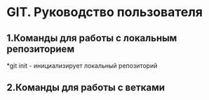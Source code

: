 # GIT. Руководство пользователя
## 1.Команды для работы с локальным репозиторием
*git init - инициализирует локальный репозиторий
## 2.Команды для работы с ветками